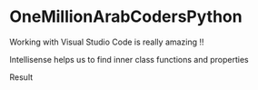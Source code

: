 

# OneMillionArabCodersPython   


Working with Visual Studio Code is really amazing !!


Intellisense helps us to find inner class functions and properties 

Result 


